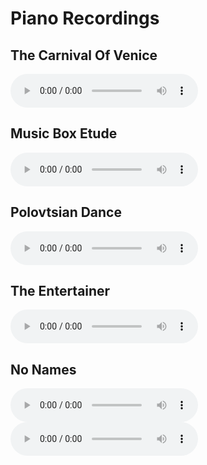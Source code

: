# Piano Recordings

## The Carnival Of Venice

<audio controls>
  <source src="../recordings/the-carnival-of-venice.mp3" type="audio/mpeg">
</audio>

## Music Box Etude

<audio controls>
  <source src="../recordings/music-box-etude.mp3" type="audio/mpeg">
</audio>

## Polovtsian Dance

<audio controls>
  <source src="../recordings/polovtsian-dance.mp3" type="audio/mpeg">
</audio>

## The Entertainer

<audio controls>
  <source src="../recordings/the-entertainer.mp3" type="audio/mpeg">
</audio>

## No Names

<audio controls>
  <source src="../recordings/0.mp3" type="audio/mpeg">
</audio>

<audio controls>
  <source src="../recordings/1.mp3" type="audio/mpeg">
</audio>
